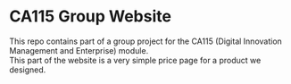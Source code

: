 # CA115 Group Website
This repo contains part of a group project for the CA115 (Digital Innovation Management and Enterprise) module.  
This part of the website is a very simple price page for a product we designed.
